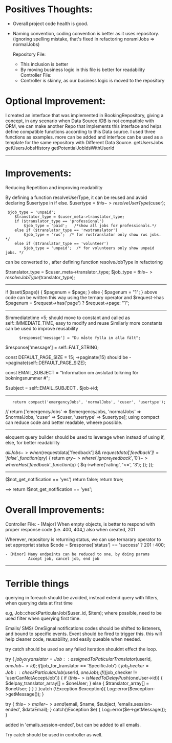 # Positives Thoughts:
- Overall project code health is good.
- Naming convention, coding convention is better as it uses repository. (ignoring spelling mistake, that's fixed in refactoring noramlJobs => normalJobs)

  Repository File:
    - This inclusion is better
    - By moving business logic in this file is better for readability
  Controller File:
    - Controller is skinny, as our business logic is moved to the repository

# Optional Improvement: 
I created an interface that was implemented in BookingRepository, giving a concept, in any scenario when Data Source /DB is not compatible with ORM,
we can make another Repo that implements this interface and helps define compatible functions according to this Data source.
I used three functions as examples. more can be added and interface can be used as a template for the same repository with Different Data Source.
getUsersJobs
getUsersJobsHistory
getPotentialJobIdsWithUserId

_______________________________________
# Improvements:
Reducing Repetition and improving readability

By defining a function resolveUserType, it can be reused and avoid declaring $usertype in if else.
$usertype = $this->resolveUserType($cuser);


     $job_type = 'unpaid';
        $translator_type = $cuser_meta->translator_type;
        if ($translator_type == 'professional')
            $job_type = 'paid';   /*show all jobs for professionals.*/
        else if ($translator_type == 'rwstranslator')
            $job_type = 'rws';  /* for rwstranslator only show rws jobs. */
        else if ($translator_type == 'volunteer')
            $job_type = 'unpaid';  /* for volunteers only show unpaid jobs. */

can be converted to , after defining function resolveJobType in refactoring

 $translator_type = $cuser_meta->translator_type;
$job_type = $this->resolveJobType($translator_type);
        
___________________________________



if (isset($page)) {
            $pagenum = $page;
        } else {
            $pagenum = "1";
 }
above code can be written this way using the ternary operator and $request->has
 $pagenum = $request->has('page') ? $request->page: "1";
___________________________________
$immediatetime =5;
should move to constant and called as self::IMMEDIATE_TIME, easy to modify and reuse
Similarly more constants can be used to improve reusability

          $response['message'] = "Du måste fylla in alla fält";
  $response['message'] = self::FALT_STRING;

const DEFAULT_PAGE_SIZE = 15;
->paginate(15) should be ->paginate(self::DEFAULT_PAGE_SIZE);


const EMAIL_SUBJECT = "Information om avslutad tolkning för bokningsnummer #";

$subject = self::EMAIL_SUBJECT . $job->id;

___________________________________

       return compact('emergencyJobs', 'normalJobs', 'cuser', 'usertype');
//        return ['emergencyJobs' => $emergencyJobs, 'normalJobs' => $normalJobs, 'cuser' => $cuser, 'usertype' => $usertype];
using compact can reduce code and better readable, wheere possible.
____________________________________
eloquent query builder should be used to leverage when instead of using if, else, for better readability

$allJobs->when($requestdata['feedback'] && $requestdata['feedback'] != 'false', function ($qry) {
                return $qry->where('ignore_feedback', '0')
                    ->whereHas('feedback', function ($q) {
                    $q->where('rating', '<=', '3');
                });
            });
_____________________________________________
($not_get_notification == 'yes') return false;
 return true;

==> 
 return !$not_get_notification == 'yes';


# Overall Improvements:

  Controller File:
    - [Major] When empty objects, is better to respond with proper response code (i.e. 400, 404,)
			also when created, 201

Wherever, repository is returning status, we can use ternarary operator to 
set appropriat status
 $code = $response['status'] == 'success' ? 201 : 400;

    - [Minor] Many endpoints can be reduced to one, by doing params
              Accept job, cancel job, end job


_________________________________
# Terrible things

querying in foreach should be avoided, instead extend query with filters, when querying data at first time

e.g, Job::checkParticularJob($user_id, $item); where possible, need to be used filter when querying first time.

Emails/ SMS/ OneSignal notifications codes should be shifted to listeners, and bound to specific events. Event should be fired to trigger this.
this will help cleaner code, reusability, and easily queable when needed.


try catch should be used so any failed iteration shouldnt effect the loop.

try {
                            $job_for_translator = Job::assignedToPaticularTranslator($userId, $oneJob->id);
                            if ($job_for_translator == 'SpecificJob') {
                                $job_checker = Job::checkParticularJob($userId, $oneJob);
                                if (($job_checker != 'userCanNotAcceptJob')) {
                                    if ($this->isNeedToDelayPush($oneUser->id)) {
                                        $delpay_translator_array[] = $oneUser;
                                    } else {
                                        $translator_array[] = $oneUser;
                                    }
                                }
                            }
                        }catch (\Exception $exception){
                            Log::error($exception->getMessage());
                        }


  try {
                $this->mailer->send($email, $name, $subject, 'emails.session-ended', $dataEmail);
            } catch(\Exception $e) {
                Log::error($e->getMessage());
            }

added in 'emails.session-ended', but can be added to all emails.

Try catch should be used in controller as well.
